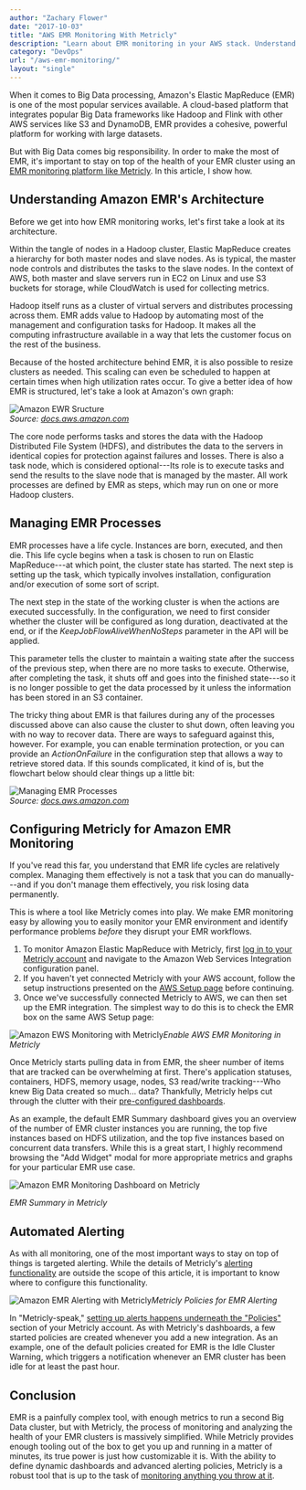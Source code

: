 ```yaml
---
author: "Zachary Flower"
date: "2017-10-03"
title: "AWS EMR Monitoring With Metricly"
description: "Learn about EMR monitoring in your AWS stack. Understand how to manage EMR processes, and effectively monitor them using Metricly- get started in minutes!"
category: "DevOps"
url: "/aws-emr-monitoring/"
layout: "single"
---
```


When it comes to Big Data processing, Amazon's Elastic MapReduce (EMR) is one of the most popular services available. A cloud-based platform that integrates popular Big Data frameworks like Hadoop and Flink with other AWS services like S3 and DynamoDB, EMR provides a cohesive, powerful platform for working with large datasets.

But with Big Data comes big responsibility. In order to make the most of EMR, it's important to stay on top of the health of your EMR cluster using an [EMR monitoring platform like Metricly](/product). In this article, I show how.

Understanding Amazon EMR's Architecture
---------------------------------------

Before we get into how EMR monitoring works, let's first take a look at its architecture.

Within the tangle of nodes in a Hadoop cluster, Elastic MapReduce creates a hierarchy for both master nodes and slave nodes. As is typical, the master node controls and distributes the tasks to the slave nodes. In the context of AWS, both master and slave servers run in EC2 on Linux and use S3 buckets for storage, while CloudWatch is used for collecting metrics.

Hadoop itself runs as a cluster of virtual servers and distributes processing across them. EMR adds value to Hadoop by automating most of the management and configuration tasks for Hadoop. It makes all the computing infrastructure available in a way that lets the customer focus on the rest of the business.

Because of the hosted architecture behind EMR, it is also possible to resize clusters as needed. This scaling can even be scheduled to happen at certain times when high utilization rates occur. To give a better idea of how EMR is structured, let's take a look at Amazon's own graph:

![Amazon EWR Sructure](https://s3-us-west-2.amazonaws.com/com-netuitive-app-usw2-public/wp-content/uploads/2017/10/Amazon-EWR-Structure-300x280.png)\
*Source: [docs.aws.amazon.com](http://docs.aws.amazon.com/emr/latest/ManagementGuide/images/cluster-node-types.png)*

The core node performs tasks and stores the data with the Hadoop Distributed File System (HDFS), and distributes the data to the servers in identical copies for protection against failures and losses. There is also a task node, which is considered optional---Its role is to execute tasks and send the results to the slave node that is managed by the master. All work processes are defined by EMR as steps, which may run on one or more Hadoop clusters.

Managing EMR Processes
----------------------

EMR processes have a life cycle. Instances are born, executed, and then die. This life cycle begins when a task is chosen to run on Elastic MapReduce---at which point, the cluster state has started. The next step is setting up the task, which typically involves installation, configuration and/or execution of some sort of script.

The next step in the state of the working cluster is when the actions are executed successfully. In the configuration, we need to first consider whether the cluster will be configured as long duration, deactivated at the end, or if the *KeepJobFlowAliveWhenNoSteps* parameter in the API will be applied.

This parameter tells the cluster to maintain a waiting state after the success of the previous step, when there are no more tasks to execute. Otherwise, after completing the task, it shuts off and goes into the finished state---so it is no longer possible to get the data processed by it unless the information has been stored in an S3 container.

The tricky thing about EMR is that failures during any of the processes discussed above can also cause the cluster to shut down, often leaving you with no way to recover data. There are ways to safeguard against this, however. For example, you can enable termination protection, or you can provide an *ActionOnFailure* in the configuration step that allows a way to retrieve stored data. If this sounds complicated, it kind of is, but the flowchart below should clear things up a little bit:

![Managing EMR Processes](https://s3-us-west-2.amazonaws.com/com-netuitive-app-usw2-public/wp-content/uploads/2017/10/Managing-EMR-Processes.png)\
*Source: [docs.aws.amazon.com](http://docs.aws.amazon.com/emr/latest/ManagementGuide/images/emr-cluster-lifecycle.png)*

Configuring Metricly for Amazon EMR Monitoring
----------------------------------------------

If you've read this far, you understand that EMR life cycles are relatively complex. Managing them effectively is not a task that you can do manually---and if you don't manage them effectively, you risk losing data permanently.

This is where a tool like Metricly comes into play. We make EMR monitoring easy by allowing you to easily monitor your EMR environment and identify performance problems *before* they disrupt your EMR workflows.

1.  To monitor Amazon Elastic MapReduce with Metricly, first [log in to your Metricly account](https://app.netuitive.com/#/login) and navigate to the Amazon Web Services Integration configuration panel.
2.  If you haven't yet connected Metricly with your AWS account, follow the setup instructions presented on the [AWS Setup page](https://help.netuitive.com/Content/Integrations/aws.htm) before continuing.
3.  Once we've successfully connected Metricly to AWS, we can then set up the EMR integration. The simplest way to do this is to check the EMR box on the same AWS Setup page:

![Amazon EWS Monitoring with Metricly](https://s3-us-west-2.amazonaws.com/com-netuitive-app-usw2-public/wp-content/uploads/2017/10/Amazon-EWS-Monitoring-with-Metricly.png)*Enable AWS EMR Monitoring in Metricly*

Once Metricly starts pulling data in from EMR, the sheer number of items that are tracked can be overwhelming at first. There's application statuses, containers, HDFS, memory usage, nodes, S3 read/write tracking---Who knew Big Data created so much... data? Thankfully, Metricly helps cut through the clutter with their [pre-configured dashboards](/aws-monitoring-best-practices-using-pre-configured-dashboards).

As an example, the default EMR Summary dashboard gives you an overview of the number of EMR cluster instances you are running, the top five instances based on HDFS utilization, and the top five instances based on concurrent data transfers. While this is a great start, I highly recommend browsing the "Add Widget" modal for more appropriate metrics and graphs for your particular EMR use case.

![Amazon EMR Monitoring Dashboard on Metricly](https://s3-us-west-2.amazonaws.com/com-netuitive-app-usw2-public/wp-content/uploads/2017/10/Amazon-EMR-Monitoring-Dashboard-on-Metricly.png)

*EMR Summary in Metricly*

Automated Alerting
------------------

As with all monitoring, one of the most important ways to stay on top of things is targeted alerting. While the details of Metricly's [alerting functionality](/how-to-leverage-machine-learning-for-proactive-monitoring-alerts) are outside the scope of this article, it is important to know where to configure this functionality.

![Amazon EMR Alerting with Metricly](https://s3-us-west-2.amazonaws.com/com-netuitive-app-usw2-public/wp-content/uploads/2017/10/Amazon-EMR-Alerting-with-Metricly.png)*Metricly Policies for EMR Alerting*

In "Metricly-speak," [setting up alerts happens underneath the "Policies"](/effective-monitoring-alert-rules) section of your Metricly account. As with Metricly's dashboards, a few started policies are created whenever you add a new integration. As an example, one of the default policies created for EMR is the Idle Cluster Warning, which triggers a notification whenever an EMR cluster has been idle for at least the past hour.

Conclusion
----------

EMR is a painfully complex tool, with enough metrics to run a second Big Data cluster, but with Metricly, the process of monitoring and analyzing the health of your EMR clusters is massively simplified. While Metricly provides enough tooling out of the box to get you up and running in a matter of minutes, its true power is just how customizable it is. With the ability to define dynamic dashboards and advanced alerting policies, Metricly is a robust tool that is up to the task of [monitoring anything you throw at it](/inside-netuitive-api).
